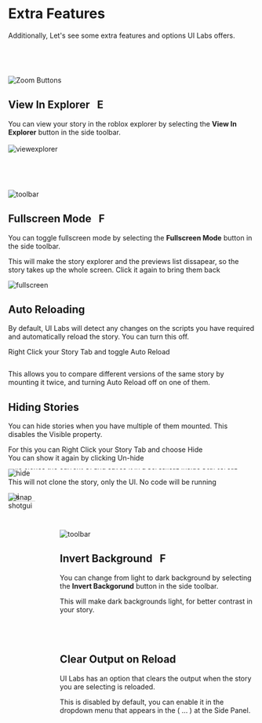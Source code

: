# Extra Features

Additionally, Let's see some extra features and options UI Labs offers.

<div class="image-tip-holder" style="padding-top: 60px;">
   <div style="position: relative;" >
      <img class="image-label" src="/docs/plugin/toolbar.png" alt="Zoom Buttons">
      <div class="explorer-selector" />
   </div>
</div>

## View In Explorer  &nbsp; <span class="item-description">E</span>

<div class="side-img-text">
You can view your story in the roblox explorer by selecting the <b>View In Explorer</b> button in the side toolbar.
</div>
<br />

<img class="image-label" src="/docs/plugin/extras/viewinexplorer.png" alt="viewexplorer" />

<div class="image-tip-holder" style="padding-top: 75px;">
   <div style="position: relative;" >
      <img class="image-label" src="/docs/plugin/toolbar2.png" alt="toolbar">
      <div class="fullscreen-selector" />
   </div>
</div>

## Fullscreen Mode  &nbsp; <span class="item-description">F</span>

<div class="side-img-text">
You can toggle fullscreen mode by selecting the <b>Fullscreen Mode</b> button in the side toolbar. 

This will make the story explorer and the previews list dissapear, so the story takes up the whole screen. Click it again to bring them back

<img class="image-label" src="/docs/plugin/extras/fullscreen.png" alt="fullscreen">
</div>

## Auto Reloading

By default, UI Labs will detect any changes on the scripts you have required and automatically reload the story. You can turn this off.

<span class="item-description">Right Click</span> your Story Tab and toggle <span class="button-reference">Auto Reload</span>

<div style="position: relative; display: inline-block;">
   <div class="image-label" style="overflow: hidden;">
      <div style="position: relative; margin-bottom: -95px;">
         <img src="/docs/plugin/previewdropdown.png" alt="autoreload">
         <div class="auto-reload-selector" />
      </div>
   </div>
</div>

This allows you to compare different versions of the same story by mounting it twice, and turning <span class="button-reference">Auto Reload</span> off on one of them.

## Hiding Stories


You can hide stories when you have multiple of them mounted. This disables the Visible property.

For this you can <span class="item-description">Right Click</span> your Story Tab and choose <span class="button-reference">Hide</span><br/> You can show it again by clicking <span class="button-reference">Un-hide</span>

<div style="position: relative; display: flex; flex-direction: row; gap: 10px;">
   <div class="image-label" style="overflow: hidden;">
      <div style="position: relative; margin-bottom: -150px;">
         <img src="/docs/plugin/previewdropdown.png" alt="hide">
         <div class="hide-selector"/>
      </div>
   </div> 
   <div class="image-label" style="overflow: hidden;">
      <div style="position: relative; margin-bottom: -150px;">
         <img src="/docs/plugin/extras/unhide.png" alt="hide" style="margin-bottom: -150px;">
         <div class="unhide-selector" />
      </div >
   </div>
</div>

## Creating Snapshots


You can create a snapshot of the current story UI by <span class="item-description">Right Click</span> your Story Tab and choosing <span class="button-reference">Create Snapshot</span>

This clones the current UI and saves it in a `ScreenGui` inside `StarterGui`

<span class="tiphelp">This will not clone the story, only the UI. No code will be running</span>


<div style="position: relative; display: flex; flex-direction: row; gap: 50px;">
   <div class="image-label" style="overflow: hidden;">
      <div style="position: relative; margin-bottom: -75px;">
         <img src="/docs/plugin/previewdropdown.png" alt="snapshotgui" >
         <div class="snapshot-selector" />
      </div>
   </div> 
   <img class="image-label" src="/docs/plugin/extras/snapshotgui.png" alt="snapshotgui" style="margin-top: 20px; width: fit-content; height: fit-content; margin-bottom: -150px;" />
</div>

<div class="image-tip-holder" style="padding-top: 75px;">
   <div style="position: relative;" >
      <img class="image-label" src="/docs/plugin/toolbar2.png" alt="toolbar">
      <div class="invert-selector" />
   </div>
</div>

## Invert Background  &nbsp; <span class="item-description">F</span>

<div class="side-img-text">
You can change from light to dark background by selecting the <b>Invert Backgorund</b> button in the side toolbar. 

This will make dark backgrounds light, for better contrast in your story. <br/><br/><br/><br/>
</div>

## Clear Output on Reload

UI Labs has an option that clears the output when the story you are selecting is reloaded.

This is disabled by default, you can enable it in the dropdown menu that appears in the ( ... ) at the Side Panel.


<div class="image-label" style="overflow: hidden;">
   <div style="position: relative; margin-bottom: -75px;">
      <img src="/docs/plugin/titledropdown.png" alt="snapshotgui" >
      <div class="clearoutput-selector" />
   </div>
</div> 